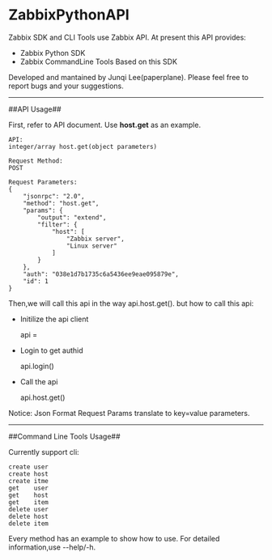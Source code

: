 ZabbixPythonAPI
===============

Zabbix SDK and CLI Tools use Zabbix API. At present this API provides:

+ Zabbix Python SDK
+ Zabbix CommandLine Tools Based on this SDK

Developed and mantained by Junqi Lee(paperplane). Please feel free to report bugs and your suggestions.

***

##API Usage##

First, refer to API document. Use <strong>host.get</strong> as an example.

    API:
    integer/array host.get(object parameters)

    Request Method:
    POST

    Request Parameters:
    {
        "jsonrpc": "2.0",
        "method": "host.get",
        "params": {
            "output": "extend",
            "filter": {
                "host": [
                    "Zabbix server",
                    "Linux server"
                ]
            }
        },
        "auth": "038e1d7b1735c6a5436ee9eae095879e",
        "id": 1
    }


Then,we will call this api in the way api.host.get(). but how to call this api:

+ Initilize the api client

    api = 

+ Login to get authid

    api.login()

+ Call the api

    api.host.get()

Notice: Json Format Request Params translate to key=value parameters.

***

##Command Line Tools Usage##

Currently support cli:

    create user
    create host
    create itme
    get    user
    get    host
    get    item
    delete user
    delete host
    delete item

Every method has an example to show how to use. For detailed information,use --help/-h.



